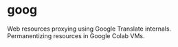 # goog
Web resources proxying using Google Translate internals.<br/>Permanentizing resources in Google Colab VMs.

